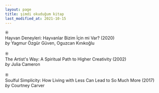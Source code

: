 ```yaml
---
layout: page
title: şimdi okuduğum kitap
last_modified_at: 2021-10-15
---
```

⁜  
Hayvan Deneyleri: Hayvanlar Bizim İçin mi Var? (2020)  
<i>by</i> Yagmur Özgür Güven, Oguzcan Kınıkoğlu  
<br />
⁜  
The Artist's Way: A Spiritual Path to Higher Creativity (2002)  
<i>by</i> Julia Cameron  
<br />
⁜  
Soulful Simplicity: How Living with Less Can Lead to So Much More (2017)  
<i>by</i> Courtney Carver  
<br />
